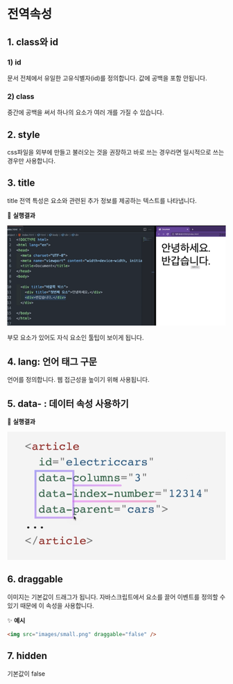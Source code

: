 # 전역속성

## 1. class와 id

### 1) id

문서 전체에서 유일한 고유식별자(id)를 정의합니다. 값에 공백을 포함 안됩니다.

### 2) class

중간에 공백을 써서 하나의 요소가 여러 개를 가질 수 있습니다.

## 2. style

css파일을 외부에 만들고 불러오는 것을 권장하고 바로 쓰는 경우라면 일시적으로 쓰는 경우만 사용합니다.

## 3. title

title 전역 특성은 요소와 관련된 추가 정보를 제공하는 텍스트를 나타냅니다.

🧪 **실행결과**

![title 예제](./images/title.png)

부모 요소가 있어도 자식 요소인 툴팁이 보이게 됩니다.

## 4. lang: 언어 태그 구문

언어를 정의합니다. 웹 접근성을 높이기 위해 사용됩니다.

## 5. data- : 데이터 속성 사용하기

🧪 **실행결과**

![data- 예제](./images/data-.png)

## 6. draggable

이미지는 기본값이 드래그가 됩니다. 자바스크립트에서 요소를 끌어 이벤트를 정의할 수 있기 때문에 이 속성을 사용합니다.

✨ **예시**

```html
<img src="images/small.png" draggable="false" />
```

## 7. hidden

기본값이 false

